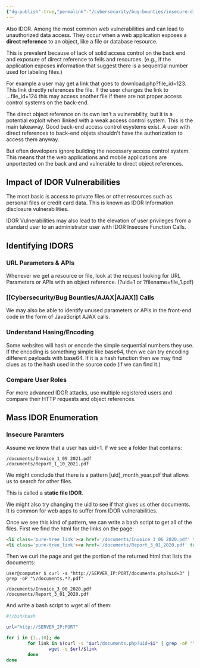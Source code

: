 ```yaml
---
{"dg-publish":true,"permalink":"/cybersecurity/bug-bounties/insecure-direct-object-reference/","tags":["IDOR"]}
---
```


Also IDOR. Among the most common web vulnerabilities and can lead to unauthorized data access. They occur when a web application exposes a **direct reference** to an object, like a file or database resource.

This is prevalent because of lack of solid access control on the back end and exposure of direct reference to feils and resources. (e.g., if the application exposes information that suggest there is a sequential number used for labeling files.)

For example a user may get a link that goes to download.php?file_id=123.  This link directly references the file. If the user changes the link to ...file_id=124 this may access another file if there are not proper access control systems on the back-end.

The direct object reference on its own isn't a vulnerability, but it is a potential exploit when llinked with a weak access control system. This is the main takeaway. Good back-end access control esystems exist. A user with direct references to back-end objets shouldn't have the authorization to access them anyway.

But often developers ignore building the necessary access control system. This means that the web applications and mobile applications are unportected on the back and and vulnerable to direct object references.

## Impact of IDOR Vulnerabilities

The most basic is access to private files or other resources such as personal files or credit card data. This is known as IDOR Information disclosure vulnerabilities.

IDOR Vulnerabilities may also lead to the elevation of user privileges from a standard user to an administrator user with IDOR Insecure Function Calls.

## Identifying IDORS

### URL Parameters & APIs

Whenever we get a resource or file, look at the request looking for URL Parameters or APIs with an object reference. (?uid=1 or ?filename=file_1.pdf)

### [[Cybersecurity/Bug Bounties/AJAX\|AJAX]] Calls

We may also be able to identify unused parameters or APIs in the front-end code in the form of JavaScript AJAX calls.

### Understand Hasing\/Encoding

Some websites will hash or encode the simple sequential numbers they use. If the encoding is something simple like base64, then we can try encoding different payloads with base64. If it is a hash function then we may find clues as to the hash used in the source code (if we can find it.)

### Compare User Roles

For more advanced IDOR attacks, use multiple registered users and compare their HTTP requests and object references.

## Mass IDOR Enumeration

### Insecure Paramters

Assume we know that a user has uid=1. If we see a folder that contains:
```
/documents/Invoice_1_09_2021.pdf
/documents/Report_1_10_2021.pdf
```
We might conclude that there is a pattern \[uid\]\_month\_year.pdf that allows us to search for other files.

This is called a **static file IDOR**. 

We might also try changing the uid to see if that gives us other documents. It is common for web apps to suffer from IDOR vulnerabilities.

Once we see this kind of pattern, we can write a bash script to get all of the files. First we find the html for the links on the page:
```html
<li class='pure-tree_link'><a href='/documents/Invoice_3_06_2020.pdf' target='_blank'>Invoice</a></li>
<li class='pure-tree_link'><a href='/documents/Report_3_01_2020.pdf' target='_blank'>Report</a></li>
```
Then we curl the page and get the portion of the returned html that lists the documents:
```shell-session
user@computer $ curl -s "http://SERVER_IP:PORT/documents.php?uid=3" | grep -oP "\/documents.*?.pdf"

/documents/Invoice_3_06_2020.pdf
/documents/Report_3_01_2020.pdf
```
And write a bash script to wget all of them:
```bash
#!/bin/bash

url="http://SERVER_IP:PORT"

for i in {1..10}; do
        for link in $(curl -s "$url/documents.php?uid=$i" | grep -oP "\/documents.*?.pdf"); do
                wget -q $url/$link
        done
done
```

